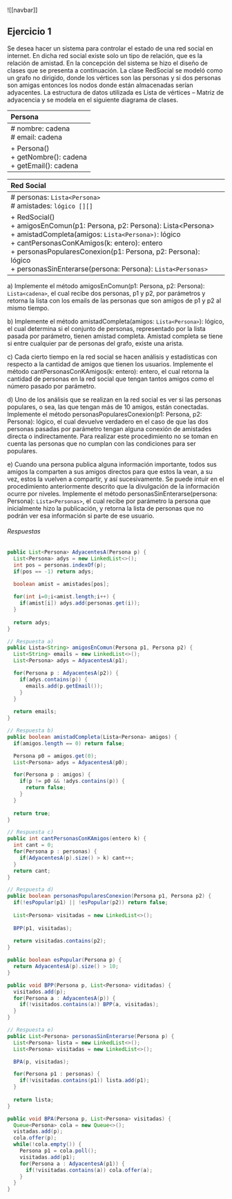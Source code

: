 ![[navbar]]
## Ejercicio 1
Se desea hacer un sistema para controlar el estado de una red social en internet. 
En dicha red social existe solo un tipo de relación, que es la relación de amistad. En 
la concepción del sistema se hizo el diseño de clases que se presenta a 
continuación. La clase RedSocial se modeló como un grafo no dirigido, donde los 
vértices son las personas y si dos personas son amigas entonces los nodos donde 
están almacenadas serían adyacentes. La estructura de datos utilizada es Lista de 
vértices – Matriz de adyacencia y se modela en el siguiente diagrama de clases.

|                           Persona                            |
| :----------------------------------------------------------- |
|             # nombre: cadena<br># email: cadena              |
| + Persona()<br>+ getNombre(): cadena<br>+ getEmail(): cadena |

| Red Social                                                                                                                                                                                                                                                                                                         |
| :----------------------------------------------------------------------------------------------------------------------------------------------------------------------------------------------------------------------------------------------------------------------------------------------------------------- |
| # personas: `Lista<Persona>`<br># amistades: `lógico [][]`                                                                                                                                                                                                                                                         |
| + RedSocial()<br>+ amigosEnComun(p1: Persona, p2: Persona): Lista\<Persona\><br>+ amistadCompleta(amigos: `Lista<Persona>)`: lógico<br>+ cantPersonasConKAmigos(k: entero): entero<br>+ personasPopularesConexion(p1: Persona, p2: Persona): lógico<br>+ personasSinEnterarse(persona: Persona): `Lista<Personas>` |

a) Implemente el método amigosEnComun(p1: Persona, p2: Persona): `Lista<cadena>`, el cual recibe dos personas, p1 y p2, por parámetros y retorna la lista con los emails de las personas que son amigos de p1 y p2 al mismo tiempo.

b) Implemente el método amistadCompleta(amigos: `Lista<Persona>`): lógico, el cual determina si el conjunto de personas, representado por la lista pasada por parámetro, tienen amistad completa. Amistad completa se tiene si entre cualquier par de personas del grafo, existe una arista.

c) Cada cierto tiempo en la red social se hacen análisis y estadísticas con respecto a la cantidad de amigos que tienen los usuarios. Implemente el método cantPersonasConKAmigos(k: entero): entero, el cual retorna la cantidad de personas en la red social que tengan tantos amigos como el número pasado por parámetro. 

d) Uno de los análisis que se realizan en la red social es ver si las personas populares, o sea, las que tengan más de 10 amigos, están conectadas. Implemente el método personasPopularesConexion(p1: Persona, p2: Persona): lógico, el cual devuelve verdadero en el caso de que las dos personas pasadas por parámetro tengan alguna conexión de amistades directa o indirectamente. Para realizar este procedimiento no se toman en cuenta las personas que no cumplan con las condiciones para ser populares.

e) Cuando una persona publica alguna información importante, todos sus amigos la comparten a sus amigos directos para que estos la vean, a su vez, estos la vuelven a compartir, y así sucesivamente. Se puede intuir en el procedimiento anteriormente descrito que la divulgación de la información ocurre por niveles. Implemente el método personasSinEnterarse(persona: Persona): `Lista<Personas>`, el cual recibe por parámetro la persona que inicialmente hizo la publicación, y retorna la lista de personas que no podrán ver esa información si parte de ese usuario.

###### Respuestas

```java
public List<Persona> AdyacentesA(Persona p) {
  List<Persona> adys = new LinkedList<>();
  int pos = personas.indexOf(p);
  if(pos == -1) return adys;
  
  boolean amist = amistades[pos];

  for(int i=0;i<amist.length;i++) {
    if(amist[i]) adys.add(personas.get(i));
  }
  
  return adys;
}
```

```java
// Respuesta a)
public Lista<String> amigosEnComun(Persona p1, Persona p2) {
  List<String> emails = new LinkedList<>();
  List<Persona> adys = AdyacentesA(p1);

  for(Persona p : AdyacentesA(p2)) {
    if(adys.contains(p)) {
      emails.add(p.getEmail());
    }
  }
  
  return emails;
}
```

```java
// Respuesta b)
public boolean amistadCompleta(Lista<Persona> amigos) {
  if(amigos.length == 0) return false;

  Persona p0 = amigos.get(0);
  List<Persona> adys = AdyacentesA(p0);

  for(Persona p : amigos) {
    if(p != p0 && !adys.contains(p)) {
      return false;
    }
  }
  
  return true;
}
```

```java
// Respuesta c)
public int cantPersonasConKAmigos(entero k) {
  int cant = 0;
  for(Persona p : personas) {
    if(AdyacentesA(p).size() > k) cant++;
  }
  return cant;
}
```

```java
// Respuesta d)
public boolean personasPopularesConexion(Persona p1, Persona p2) {
  if(!esPopular(p1) || !esPopular(p2)) return false;
  
  List<Persona> visitadas = new LinkedList<>();
  
  BPP(p1, visitadas);
  
  return visitadas.contains(p2);
}

public boolean esPopular(Persona p) {
  return AdyacentesA(p).size() > 10;
}

public void BPP(Persona p, List<Persona> viditadas) {
  visitados.add(p);
  for(Persona a : AdyacentesA(p)) {
    if(!visitados.contains(a)) BPP(a, visitadas);
  }
}
```

```java
// Respuesta e)
public List<Persona> personasSinEnterarse(Persona p) {
  List<Persona> lista = new LinkedList<>();
  List<Persona> visitadas = new LinkedList<>();

  BPA(p, visitadas);

  for(Persona p1 : personas) {
    if(!visitadas.contains(p1)) lista.add(p1);
  }
  
  return lista;
}

public void BPA(Persona p, List<Persona> visitadas) {
  Queue<Persona> cola = new Queue<>();
  vistadas.add(p);
  cola.offer(p);
  while(!cola.empty()) {
    Persona p1 = cola.poll();
    visitadas.add(p1);
    for(Persona a : AdyacentesA(p1)) {
      if(!visitadas.contains(a)) ​cola.offer(a);
    }
  }
}
```

